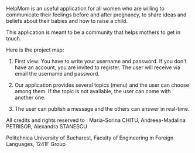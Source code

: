 HelpMom is an useful application for all women who are willing to communicate 
their feelings before and after pregnancy, to share ideas and beliefs about 
their babies and how to raise a child.

This application is meant to be a community that helps mothers to get in touch.


Here is the project map:

 1. First view: You have to write your username and password.
                If you don't have an account, you are invited to register.
                The user will receive via email the username and password.

 2. Our application provides several topics (menu) and the user can choose 
    among them.
    If the topic is not available, the user can come with another one.

 3. The user can publish a message and the others can answer in real-time.


All credits and rights reserved to : 
Maria-Sorina CHITU, Andreea-Madalina PETRISOR, Alexandra STANESCU

Politehnica University of Bucharest, Faculty of Engineering in Foreign Languages,
1241F Group
